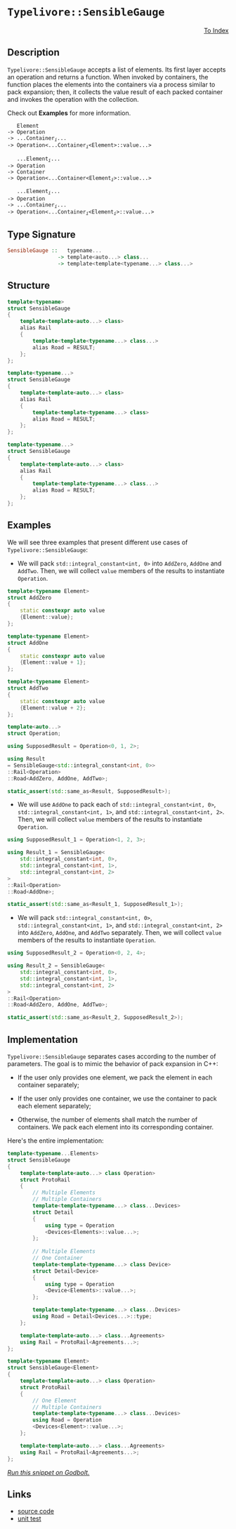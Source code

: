 <!-- Copyright 2024 Feng Mofan
SPDX-License-Identifier: Apache-2.0 -->

# `Typelivore::SensibleGauge`

<p style='text-align: right;'><a href="../../../facilities/metafunctions.md#typelivore-sensible-gauge">To Index</a></p>

## Description

`Typelivore::SensibleGauge` accepts a list of elements.
Its first layer accepts an operation and returns a function.
When invoked by containers, the function places the elements into the containers via a process similar to pack expansion;
then, it collects the value result of each packed container and invokes the operation with the collection.

Check out **Examples** for more information.

<pre><code>   Element
-> Operation
-> ...Container<sub><i>i</i></sub>...
-> Operation&lt;...Container<sub><i>i</i></sub>&lt;Element&gt;::value...&gt;</code></pre>
<pre><code>   ...Element<sub><i>i</i></sub>...
-> Operation
-> Container
-> Operation&lt;...Container&lt;Element<sub><i>i</i></sub>&gt;::value...&gt;</code></pre>
<pre><code>   ...Element<sub><i>i</i></sub>...
-> Operation
-> ...Container<sub><i>i</i></sub>...
-> Operation<...Container<sub><i>i</i></sub>&lt;Element<sub><i>i</i></sub>&gt;::value...&gt;</code></pre>

## Type Signature

```Haskell
SensibleGauge ::   typename... 
                -> template<auto...> class...
                -> template<template<typename...> class...>
```

## Structure

```C++
template<typename>
struct SensibleGauge
{
    template<template<auto...> class>
    alias Rail
    {
        template<template<typename...> class...>
        alias Road = RESULT;
    };
};
```

```C++
template<typename...>
struct SensibleGauge
{
    template<template<auto...> class>
    alias Rail
    {
        template<template<typename...> class>
        alias Road = RESULT;
    };
};
```

```C++
template<typename...>
struct SensibleGauge
{
    template<template<auto...> class>
    alias Rail
    {
        template<template<typename...> class...>
        alias Road = RESULT;
    };
};
```

## Examples

We will see three examples that present different use cases of `Typelivore::SensibleGauge`:

- We will pack `std::integral_constant<int, 0>` into `AddZero`, `AddOne` and `AddTwo`.
Then, we will collect `value` members of the results to instantiate `Operation`.

```C++
template<typename Element>
struct AddZero 
{ 
    static constexpr auto value
    {Element::value}; 
};

template<typename Element>
struct AddOne
{ 
    static constexpr auto value
    {Element::value + 1}; 
};

template<typename Element>
struct AddTwo
{ 
    static constexpr auto value
    {Element::value + 2}; 
};

template<auto...>
struct Operation;

using SupposedResult = Operation<0, 1, 2>;

using Result 
= SensibleGauge<std::integral_constant<int, 0>>
::Rail<Operation>
::Road<AddZero, AddOne, AddTwo>;

static_assert(std::same_as<Result, SupposedResult>);
```

- We will use `AddOne` to pack each of `std::integral_constant<int, 0>`, `std::integral_constant<int, 1>`, and `std::integral_constant<int, 2>`.
Then, we will collect `value` members of the results to instantiate `Operation`.

```C++
using SupposedResult_1 = Operation<1, 2, 3>;

using Result_1 = SensibleGauge<
    std::integral_constant<int, 0>,
    std::integral_constant<int, 1>,
    std::integral_constant<int, 2>
>
::Rail<Operation>
::Road<AddOne>;

static_assert(std::same_as<Result_1, SupposedResult_1>);
```

- We will pack `std::integral_constant<int, 0>`, `std::integral_constant<int, 1>`, and `std::integral_constant<int, 2>` into `AddZero`, `AddOne`, and `AddTwo` separately.
Then, we will collect `value` members of the results to instantiate `Operation`.

```C++
using SupposedResult_2 = Operation<0, 2, 4>;

using Result_2 = SensibleGauge<
    std::integral_constant<int, 0>,
    std::integral_constant<int, 1>,
    std::integral_constant<int, 2>
>
::Rail<Operation>
::Road<AddZero, AddOne, AddTwo>;

static_assert(std::same_as<Result_2, SupposedResult_2>);
```

## Implementation

`Typelivore::SensibleGauge` separates cases according to the number of parameters.
The goal is to mimic the behavior of pack expansion in C++:

- If the user only provides one element, we pack the element in each container separately;

- If the user only provides one container, we use the container to pack each element separately;

- Otherwise, the number of elements shall match the number of containers.
We pack each element into its corresponding container.

Here's the entire implementation:

```C++
template<typename...Elements>
struct SensibleGauge
{
    template<template<auto...> class Operation>
    struct ProtoRail
    {
        // Multiple Elements
        // Multiple Containers
        template<template<typename...> class...Devices>
        struct Detail
        {
            using type = Operation
            <Devices<Elements>::value...>;
        };
        
        // Multiple Elements
        // One Container
        template<template<typename...> class Device>
        struct Detail<Device>
        {
            using type = Operation
            <Device<Elements>::value...>;
        };

        template<template<typename...> class...Devices>
        using Road = Detail<Devices...>::type;
    };

    template<template<auto...> class...Agreements>
    using Rail = ProtoRail<Agreements...>;
};

template<typename Element>
struct SensibleGauge<Element>
{
    template<template<auto...> class Operation>
    struct ProtoRail
    {
        // One Element
        // Multiple Containers
        template<template<typename...> class...Devices>
        using Road = Operation
        <Devices<Element>::value...>;
    };

    template<template<auto...> class...Agreements>
    using Rail = ProtoRail<Agreements...>;
};
```

[*Run this snippet on Godbolt.*](https://godbolt.org/#z:OYLghAFBqd5QCxAYwPYBMCmBRdBLAF1QCcAaPECAMzwBtMA7AQwFtMQByARg9KtQYEAysib0QXACx8BBAKoBnTAAUAHpwAMvAFYTStJg1DIApACYAQuYukl9ZATwDKjdAGFUtAK4sGIAMykrgAyeAyYAHI%2BAEaYxCCSABykAA6oCoRODB7evnppGY4CoeFRLLHxXLaY9kUMQgRMxAQ5Pn6BdpgOWQ1NBCWRMXEJyQqNza15VWN9A2UVEgCUtqhexMjsHASYLCkG2yb%2BbgQAnimMrJgAdDfY9GyCCofYJhoAgmPEXg4A1EKMGWi9AA4kwvMBMK83iYAOxWd4/RE/ba7faQo4ovZMA5HMFEG5XZ4/ZAGBQKH4AeXOxGxWWeUKRP0%2B3wIP2UxFQRAASkw6AykbD4W9GYyAPSin4AWS8tEce0wPzuO0YBCeCJFiPFUplcvoPw8gl54WIauFGuROyxOOOlrRh2OZwubAJRJJTDJBIAIpgAG54DZPfwvdUa5m/b2NPkhkWC/nmpFeDJGZGOn6HT2U6m0gRx%2BNpo7ev0B%2B1Kh6q54gEA%2BsRea43en%2BIXx2Gew5N825sUS6WyvDyxX3FWm%2BNainhfWyI1xTtIzF2jG27Hoh3nZjO%2BtB4mk8mF/3o4Nm0MEL7hzCR2j23cbenRxmx2/mxNhYAp875jNUuLZhgzjWX317iWg6PBWVY1nWhJBm2v5pjCraNlCMFzku9rIdapyrpcLqbm6Ho3FemCBge8ZPsmXKoEw6Dvj8Ea8heBYAQG2HYJWGHou2iIttB7y5mhy58faeKoMxW7ugoBJvMAxCYMqIFQdGpEvjydDUeynKoMp9FuJJ0myaqzHcdCcGGVCAkYo6a4KqWKo3h8x4sn8AJ4ECmCguCy7WYItn3oeFqoihC7%2BdaQkibh5KfjSdS2YyYasmp3J0bmPkjhKY5WcBBAwVqPa6gqBqRsaw7mmZNpBfxFlYRu2CiXhVwEURMGKT85GUdREXfjB/5FoRQF6aB1beBBDYcbB8FCrxi7oZNy4hVVNXiTcOkyWWDUKUmSl0apHIJXyRxLXpC2QS8CE8cZJ3Qu8ooAFQ3bdd2ilC103QAKtgQjPbdD2XXdP1XV9F3QmY/hhCSXhYPmbhoAwGwpOW8kAyVbGWQOfXw7FPxvOg6AAFpxKgaanRYBO%2BTMjjIMSAhjJgqgpMQPxCT8A21klcKeQQlZM5CZ1E4h3OIe8iMVWwKNlrZ6OY%2BgaW8zz0ak/6FMMFTNN0wznMsxYbMc%2BBaaWD8XBcY2xMG%2BNAvTahQvpajB7i1jz0AO6oNLxMxY0ZMK0rtP014RCM%2BB6ua2Bg060TZjG0bfM8abZWCd7wlVVC6PtVF52PRKz2EayGj828TVCF4KQFJg6BcoROptVmyduBopB6zXodQSn7xNSXChl4h/gZv8ivOSCYIQvaYzoJWYTbFJYgAPpQzMXlHCPNdZw3B6Vpp9pJ3S8PLxR6D2hLuMcjXEtpQftsO8N2dy8g49iXEBAQIPlYKJcV%2BBm4Lc6jXecF%2BkRdv7KzyLCZS6acM562zrnfOhdi6l1lOPLg5cvyVyqD8MwNd/Bn0jjndazVoEEFgdRLugJe7uXtLme%2BIAR6YDHrQSelNGgzzcHPH4C9sCkFIQQIe5DBCUJpNQqedDMqz0EDXfWQZWGy3YcPLhVCaGK34faRh9cDy2WXolI4a8cwbxAC1bee0sZSwbibOytJL7X2aHfCRIBH5sGfvaX%2BuCkGf0gXY2B/9AFvC1OnMYyCwFYMcd/KBrcYFmHgZFdeVc6410kOggGzccHj2CemRy3cXJuX7kcNhHCKHSL4YYARDChFMOeGIkmFisk8JkdPPJjCREsIyZI0e5Scn0IUd5TRK81EV3XkvLRW8d5Yz3qgY%2BktwhDPto7Ax59Xb%2BmfkoMxZCrGYBsUcZxKC/gQP8Ss1xjYODLFoJwAArLwPwHAtCkFQJwNw1hrBMlWOsBU5h/A8FIOzE5OzlgAGsQD7MkFcDQkguAwn8BofZGgzAADYwVmESMkPZHBJC8BYBIDQ1djmnPORwXgCgQDVxeVoZYcBYAwEQCAVYBAUje3IJQNAuw6BxAiJcTgqhEhgoALRgskD8YAyByZSCuGYXgRdCAkDwEPKo/BBAiDEOwKQMhBCKBUOoV5pBdBVDtjSFInAeC7IOUczQvB0UUm9uS1kqAqA/CZay9lnLuV6x%2BcEiAHgaX0Dpg8rgixeC4p2aQCASBqUpFpWQCgEA/UBpAMAKQKCaCyjiFiiA0Q9WkGiGEJoJxNW8CTcwYgJwKTRG0F0F5TzqVljHLQVNSqsDRHBG4MQtAsXcF4FgFghhgDiHLXgaS3QfSEQTdTLo3tNhPIobC05tBnI0izR4LACbjx4ERfW0gXbiDRG/t6JtRhR1GD1csKgBhgAKAAGp4EwHbT8xynniuEKIcQMqL3yrUAmlV%2Bhm0oCuZYfQzksWQGWKgWGWQ60ssHumUwlhrBmDRYu4gIru1fuqLULILgGDuE8G0PQIQwiDHKMMKoBRMgCEmH4bD6RcMMDmEMSosH809HGC0ZDUwKPdAEL0ZopHMPkZmBMWjBHbDUZYwsN1Kw1gbCWPoHVpBUX6s4Oa5lbKOVcp5Xan4EBcBCpdUDN1Hqt3LAQJgSiwwIAfISP4K4ABOfwMJJB/LMJIMFyL9lguMyJuFCKAhcCuGCrgYLEjGcSB575XB9mmbBWJhN6LMXYueVu71RKfUkqNRSoNIbnX0rYJwJoLAfQwhZUwUSyYuDGauK505gqiCQdFbKy9UqJDSFvUoe9SrdAoLVUwDV9btUcEOcFpVBq4smrNWljLWWcsvjywV35inHX%2BudTrfwZh3URdefi31qAnVxEpcG5bk3hj9cy26IweWuDVyjdsE0lB41KozSmtNibk1ZpzXmhwV2i0qhLWW05Faq01rrU8xtzbW1vfbZRrtdaiuqD7dsK7Q6E2juiOOk4k7NinJnXOp5i7l1KFXb958kWd1MD3Ye49p6rsXslde6rsg72KtOQ1p9m7gNWDfdDz9%2Bmzm/sppwAD7CgOvosGB/VEGoNM%2BWJ0BjfgICuHw6hxDvGsOpCI3UCXhHChZGl2xmolHGPUYV/RuoTH%2BjofmDL9jNHchcaNyr4TChblCf47Cjr4mzmSe24N3bw38uFcU8pkr031PzbxVpnTWB4jM9hfC0giL/D5b%2BTCALMJAWSCs%2Byqo9vQu2HC56/F0WkCkuNWtxLdKGUcDS1algCgfTkx9CNtEYwBX4BKyKvQxOr3SrJ3K2rlOdABFIE1lrWrHN25C5wQ1ZLvY/FNfTYgLBi%2Bl/L5XpcXiHUbYDdN/wc30/eqWytwNVLF/OqrMgAu48K/GfHlX3BRfqt0GO7Gs7pyLtZqu3f7Nub82PeW8WhgpaE3veANW2gtars/broI4NoA6drdpKq9rID9oQ5cLDq8DQ6w7w7TqQbI68Co4ro7CY6boLZ8C7oHpHonqrhE6yAk7N7lYU4Pqd4GC07c7vrRCC4s51B1qij3x06gbgZxClbQbM7C51AIZIYm6S7oDm6K7EZa44Z1AiHa5UZ9Ba68EyHMb65kZ6BG5yE8ZKGsYW5W7Sptb95daO4T5T5l6Myz7bDz6e4kDe6r6aakDaa6ZB5tah6IpmD5b%2BD%2BD7Igr/LIpuEwieadZoqcBhY4o2GfKSD7Imb7KJDgrGaSDGaApmZcCBCwr%2BC6r6EYq%2B5vKOb8r%2BESbpHp7LCLoZDOCSBAA%3D%3D)

## Links

- [source code](../../../../conceptrodon/typelivore/sensible_gauge.hpp)
- [unit test](../../../../tests/unit/metafunctions/typelivore/sensible_gauge.test.hpp)
